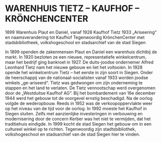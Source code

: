 # WARENHUIS TIETZ – KAUFHOF – KRÖNCHENCENTER 

1899 Warenhuis Plaut en Daniel, vanaf 1928 Kaufhof  Tietz
1933 „Ariseering“ en naamsverandering tot Kaufhof
Tegenwoordig KrönchenCenter met stadsbibliotheek, volkshogeschool en stadsarchief van de stad Siegen 

In 1899 openden de zakenmensen Plaut en Daniel een warenhuis dichtbij de markt. In 1920 bezloten ze een nieuwe, representatiefe winkelcentrum, maar het bedrijf ging bankroet in 1927. 
De duits-joodse ondernemer Alfred Leonhard Tietz nam het nieuwe gebouw en liet het voltooien. In 1928 opende het winkelcentrum Tietz – het eerste in zijn soort in Siegen. Onder de heerschappij van de nationaal-socialisten vanaf 1933 worden joodse winkels „ge-ariseerd“. Tietz was gedwongen om zijn onderneming te stappen en het land te verlaten. De  Tietz vennootschap werd overgenomen door de „Westduitse Kaufhof AG“. 
Bij het bombardement van 16e december 1944 werd het gebouw tot de voorgevel ernstig beschadigd. Na de oorlog volgde de wederopbouw. Reeds in 1952 was de verkoopoppervlakte weer op het niveau van de tijd voor de oorlog. In 1992 moeste het Kaufhof in Siegen sluiten. Zelfs met aanzienlijke investeringen in verbouwing en modernisering door de concern Kerber was het niet te vermijden, dat het traditiehuis eindigde. In 1999 kocht de stad Siegen het gebouw om in een cultureel winkel op te richten. Tegenwoordig zijn stadtsbibliothek, volkshogeschool en stadsarchief van de stad Siegen hier te vinden. 
